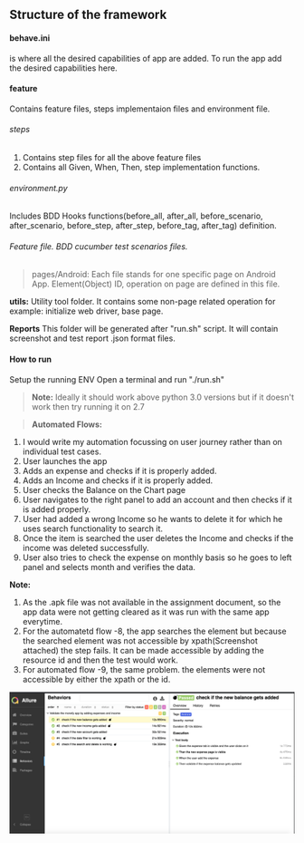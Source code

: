 ## Structure of the framework

#### behave.ini
is where all the desired capabilities of app are added. To run the app add the desired capabilities here.

#### feature
Contains feature files, steps implementaion files and environment file.

###### steps
1. Contains step files for all the above feature files
2. Contains all Given, When, Then, step implementation functions.

###### environment.py
Includes BDD Hooks functions(before_all, after_all, before_scenario, after_scenario, before_step, after_step, before_tag, after_tag) definition.

###### Feature file. BDD cucumber test scenarios files.
> pages/Android: Each file stands for one specific page on Android App. Element(Object) ID, operation on page are defined in this file.


**utils:** Utility tool folder. It contains some non-page related operation for example: initialize web driver, base page.

**Reports**
This folder will be generated after "run.sh" script. It will contain screenshot and test report .json format files.

#### How to run
Setup the running ENV
Open a terminal and run "./run.sh"

> **Note:** Ideally it should work above python 3.0 versions but if it doesn't work then try running it on 2.7

> **Automated Flows:**
1. I would write my automation focussing on user journey rather than on individual test cases.
2. User launches the app
3. Adds an expense and checks if it is properly added.
4. Adds an Income and checks if it is properly added.
5. User checks the Balance on the Chart page
6. User navigates to the right panel to add an account and then checks if it is added properly.
7. User had added a wrong Income so he wants to delete it for which he uses search functionality to search it.
8. Once the item is searched the user deletes the Income and checks if the income was deleted successfully.
9. User also tries to check the expense on monthly basis so he goes to left panel and selects month and verifies the data.

**Note:** 
1. As the .apk file was not available in the assignment document, so the app data were not getting cleared as it was run with the same app everytime. 
2. For the automatetd flow -8, the app searches the element but because the searched element was not accessible by xpath(Screenshot attached) the step fails. It can be made accessible by adding the resource id and then the test would work.
3. For automated flow -9, the same problem. the elements were not accessible by either the xpath or the id.

![Alt text](/./screenshots/ScreenshotReport1.png?raw=true "Dashboard")


